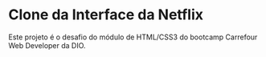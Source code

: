 # Clone da Interface da Netflix

Este projeto é o desafio do módulo de HTML/CSS3 do bootcamp Carrefour Web Developer da DIO.

